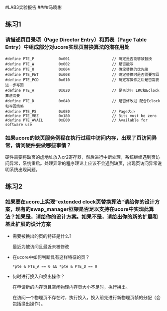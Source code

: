 #LAB3实验报告
####马晓彬


## 练习1

### 请描述页目录项（Page Director Entry）和页表（Page Table Entry）中组成部分对ucore实现页替换算法的潜在用处

```
#define PTE_P           0x001                   // 确定是否能够被替换#define PTE_W           0x002                   // 是否能写#define PTE_U           0x004                   // 确定替换的优先级#define PTE_PWT         0x008                   // 确定替换时是否需要写回#define PTE_PCD         0x010                   // 确定写操作之后是否需要进一步写回#define PTE_A           0x020                   // 是否访问 LRU和Eclock算法需要#define PTE_D           0x040                   // 是否修改过 配合Eclock和写回策略#define PTE_PS          0x080                   // Page大小#define PTE_MBZ         0x180                   // Bits must be zero#define PTE_AVAIL       0xE00                   // Available for software use
```

### 如果ucore的缺页服务例程在执行过程中访问内存，出现了页访问异常，请问硬件要做哪些事情？

硬件需要将缺页的虚地址放入cr2寄存器，然后进行中断处理，系统继续遇到页访问异常，系统重启。处理异常的程序理论上应该不会遇到缺页，出现页访问异常说明系统出现问题。

## 练习2
### 如果要在ucore上实现"extended clock页替换算法"请给你的设计方案，现有的swap_manager框架是否足以支持在ucore中实现此算法？如果是，请给你的设计方案。如果不是，请给出你的新的扩展和基此扩展的设计方案

*	需要被换出的页的特征是什么?   

	最近为被访问且最近未被修改
	
*	在ucore中如何判断具有这样特征的页？

	`*pte & PTE_A == 0 && *pte & PTE_D == 0`

*	何时进行换入和换出操作？

	在申请新的内存页且空闲物理内存页大小不足时，执行换出。
	
	在访问一个物理页不存在时，执行换入，换入前先进行新物理页帧的分配（会包括换出操作）。
